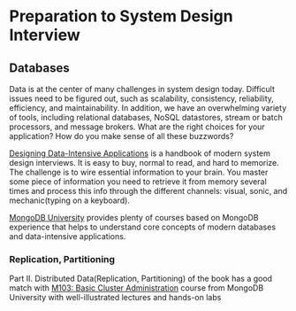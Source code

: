 # Preparation to System Design Interview
## Databases

Data is at the center of many challenges in system design today. Difficult issues need to be figured out, such as scalability, consistency, reliability, efficiency, and maintainability. In addition, we have an overwhelming variety of tools, including relational databases, NoSQL datastores, stream or batch processors, and message brokers. What are the right choices for your application? How do you make sense of all these buzzwords?

[Designing Data-Intensive Applications](https://dataintensive.net) is a handbook of modern system design interviews. It is easy to buy, normal to read, and hard to memorize. The challenge is to wire essential information to your brain. You master some piece of information you need to retrieve it from memory several times and process this info through the different channels: visual, sonic, and mechanic(typing on a keyboard).

[MongoDB University](https://university.mongodb.com) provides plenty of courses based on MongoDB experience that helps to understand core concepts of modern databases and data-intensive applications.

### Replication, Partitioning

Part II. Distributed Data(Replication, Partitioning) of the book has a good match with [M103: Basic Cluster Administration](https://university.mongodb.com/courses/M103/about) course from MongoDB University with well-illustrated lectures and hands-on labs



